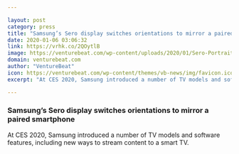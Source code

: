 ```yaml
---

layout: post
category: press
title: "Samsung’s Sero display switches orientations to mirror a paired smartphone"
date: 2020-01-06 03:06:32
link: https://vrhk.co/2QOytlB
image: https://venturebeat.com/wp-content/uploads/2020/01/Sero-Portrait.jpg?w=1200&strip=all
domain: venturebeat.com
author: "VentureBeat"
icon: https://venturebeat.com/wp-content/themes/vb-news/img/favicon.ico
excerpt: "At CES 2020, Samsung introduced a number of TV models and software features, including new ways to stream content to a smart TV."

---
```


### Samsung’s Sero display switches orientations to mirror a paired smartphone

At CES 2020, Samsung introduced a number of TV models and software features, including new ways to stream content to a smart TV.